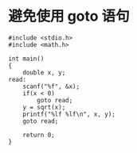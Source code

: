 # 避免使用 goto 语句

```{code-block} c
#include <stdio.h>
#include <math.h>

int main()
{
    double x, y;
read:
    scanf("%f", &x);
    if(x < 0)
        goto read;
    y = sqrt(x);
    printf("%lf %lf\n", x, y);
    goto read;

    return 0;
}
```
